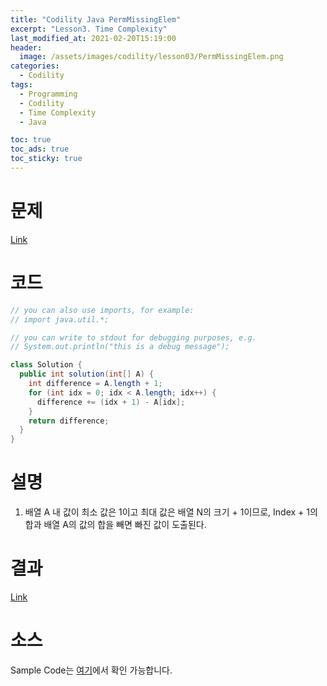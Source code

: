 ```yaml
---
title: "Codility Java PermMissingElem"
excerpt: "Lesson3. Time Complexity"
last_modified_at: 2021-02-20T15:19:00
header:
  image: /assets/images/codility/lesson03/PermMissingElem.png
categories:
  - Codility
tags:
  - Programming
  - Codility
  - Time Complexity
  - Java

toc: true
toc_ads: true
toc_sticky: true
---
```

# 문제
[Link](https://app.codility.com/programmers/lessons/3-time_complexity/perm_missing_elem/)

# 코드
```java
// you can also use imports, for example:
// import java.util.*;

// you can write to stdout for debugging purposes, e.g.
// System.out.println("this is a debug message");

class Solution {
  public int solution(int[] A) {
    int difference = A.length + 1;
    for (int idx = 0; idx < A.length; idx++) {
      difference += (idx + 1) - A[idx];
    }
    return difference;
  }
}
```

# 설명
1. 배열 A 내 값이 최소 값은 1이고 최대 값은 배열 N의 크기 + 1이므로, Index + 1의 합과 배열 A의 값의 합을 빼면 빠진 값이 도출된다.

# 결과
[Link](https://app.codility.com/demo/results/trainingMBK8M8-JET/)

# 소스
Sample Code는 [여기](https://github.com/GracefulSoul/codility/blob/master/src/main/java/gracefulsoul/lesson03/PermMissingElem.java)에서 확인 가능합니다.